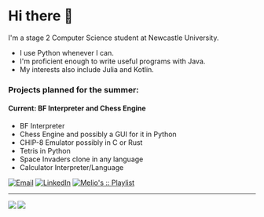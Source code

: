 # Hi there 👋

I'm a stage 2 Computer Science student at Newcastle University.

- I use Python whenever I can. 
- I'm proficient enough to write useful programs with Java.
- My interests also include Julia and Kotlin.

### Projects planned for the summer:
#### Current: BF Interpreter and Chess Engine
- BF Interpreter
- Chess Engine and possibly a GUI for it in Python
- CHIP-8 Emulator possibly in C or Rust
- Tetris in Python
- Space Invaders clone in any language  
- Calculator Interpreter/Language


[![Email](https://img.shields.io/badge/Email-Contact-red?style=for-the-badge&logo=gmail)](mailto:ljllacuna5@gmail.com)
[![LinkedIn](https://img.shields.io/badge/LinkedIn-0077B5?style=for-the-badge&logo=linkedin&logoColor=white)](https://www.linkedin.com/in/lesther-llacuna/)
[![Melio's :: Playlist](https://img.shields.io/badge/Spotify-Melio's%20%3A%3A%20Playlist-green?style=for-the-badge&logo=spotify)](https://open.spotify.com/playlist/1Zsp79YdKbeY6YgG7t6IYH)


<hr>

<img align="left" src="https://github-readme-stats.vercel.app/api?username=lestherll&show_icons=true&theme=gruvbox&hide_border=true"/>

<img align="left" src="https://github-readme-stats.vercel.app/api/top-langs/?username=lestherll&layout=compact&card_width=250&hide_border=true&theme=gruvbox&hide=dhall,html"/>

